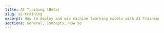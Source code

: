 ```yaml
---
title: AI Training (Beta)
slug: ai-training
excerpt: How to deploy and use machine learning models with AI Training powered by $partner_full
sections: General, Concepts, How to
---
```

